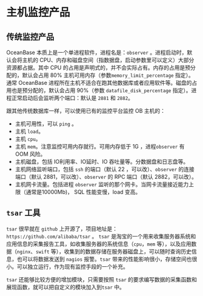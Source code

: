 # 主机监控产品

## 传统监控产品

OceanBase 本质上是一个单进程软件，进程名是：`observer` 。进程启动时，默认会将主机的 CPU、内存和磁盘空间（指数据盘，启动参数里可以定义）大部分资源都占据。其中 CPU 的占用是声明式的，并不会实际占有。内存的占用是预分配的，默认会占用 80% 主机可用内存（参数`memory_limit_percentage` 指定）。通常 OceanBase 进程所在主机不适合在跑其他数据库或者应用软件等。磁盘的占用也是预分配的，默认会占用 90%（参数 `datafile_disk_percentage` 指定）。进程正常启动后会监听两个端口：默认是 `2881` 和 `2882`。

跟其他传统数据库一样，可以使用已有的监控平台监控 OB 主机的：

+ 主机可用性，可以 `ping` 。
+ 主机 `load`。
+ 主机 `cpu`。
+ 主机 `mem`。注意监控可用内存就行。可用内存低于 1G ，进程`observer` 有 OOM 风险。
+ 主机磁盘，包括 IO利用率、IO延时、IO 吞吐量等。分数据盘和日志盘等。
+ 主机网络监听端口，包括 `ssh` 的端口（默认 22 ，可以改）、`observer` 的连接端口（默认 2881，可以改）、`observer` 的 RPC 端口（默认 2882，可以改）。
+ 主机网卡流量。包括进程 `observer` 监听的那个网卡。当网卡流量接近能力上限（通常是10000Mb)， SQL 性能变慢，load 变高。

## `tsar` 工具

`tsar` 很早就在 `github` 上开源了，项目地址是：`https://github.com/alibaba/tsar` 。
`tsar` 是淘宝的一个用来收集服务器系统和应用信息的采集报告工具，如收集服务器的系统信息（`cpu`，`mem` 等），以及应用数据（`nginx`、`swift` 等），收集到的数据存储在服务器磁盘上，可以随时查询历史信息，也可以将数据发送到 `nagios` 报警。`tsar` 带来的性能影响很小，存储空间也很小。可以独立运行，作为现有监控手段的一个补充。

`tsar` 还能够比较方便的增加模块，只需要按照 `tsar` 的要求编写数据的采集函数和展现函数，就可以把自定义的模块加入到`tsar` 中。
